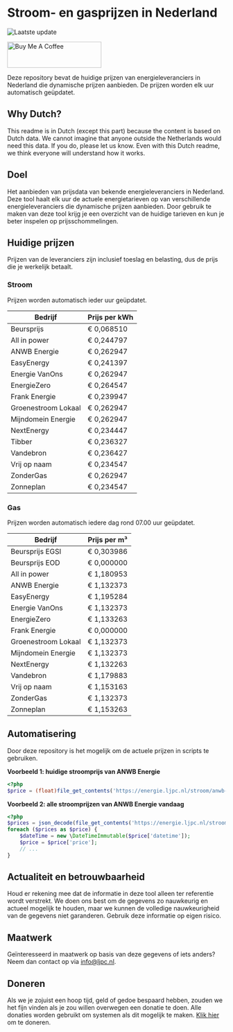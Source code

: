 # Stroom- en gasprijzen in Nederland

![Laatste update](https://img.shields.io/badge/laatste%20update-2024--05--06%2012%3A00%20CET-brightgreen)

<a href="https://www.buymeacoffee.com/Lars-" target="_blank"><img src="https://cdn.buymeacoffee.com/buttons/v2/default-orange.png" alt="Buy Me A Coffee" height="60" style="height: 60px !important;width: 217px !important;" ></a>

Deze repository bevat de huidige prijzen van energieleveranciers in Nederland die dynamische prijzen aanbieden. De prijzen worden elk uur automatisch geüpdatet.

## Why Dutch?

This readme is in Dutch (except this part) because the content is based on Dutch data. We cannot imagine that anyone outside the Netherlands would need this data. If you do, please let us know. Even with this Dutch readme, we think
everyone will understand how it works.

## Doel

Het aanbieden van prijsdata van bekende energieleveranciers in Nederland. Deze tool haalt elk uur de actuele energietarieven op van verschillende energieleveranciers die dynamische prijzen aanbieden. Door gebruik te maken van deze tool
krijg je een overzicht van de huidige tarieven en kun je beter inspelen op prijsschommelingen.

## Huidige prijzen

Prijzen van de leveranciers zijn inclusief toeslag en belasting, dus de prijs die je werkelijk betaalt.

### Stroom

Prijzen worden automatisch ieder uur geüpdatet.

 Bedrijf | Prijs per kWh 
---------|---------------
Beursprijs | € 0,068510
All in power | € 0,244797
ANWB Energie | € 0,262947
EasyEnergy | € 0,241397
Energie VanOns | € 0,262947
EnergieZero | € 0,264547
Frank Energie | € 0,239947
Groenestroom Lokaal | € 0,262947
Mijndomein Energie | € 0,262947
NextEnergy | € 0,234447
Tibber | € 0,236327
Vandebron | € 0,236427
Vrij op naam | € 0,234547
ZonderGas | € 0,262947
Zonneplan | € 0,234547


### Gas

Prijzen worden automatisch iedere dag rond 07.00 uur geüpdatet.

 Bedrijf | Prijs per m³ 
---------|--------------
Beursprijs EGSI | € 0,303986
Beursprijs EOD | € 0,000000
All in power | € 1,180953
ANWB Energie | € 1,132373
EasyEnergy | € 1,195284
Energie VanOns | € 1,132373
EnergieZero | € 1,133263
Frank Energie | € 0,000000
Groenestroom Lokaal | € 1,132373
Mijndomein Energie | € 1,132373
NextEnergy | € 1,132263
Vandebron | € 1,179883
Vrij op naam | € 1,153163
ZonderGas | € 1,132373
Zonneplan | € 1,153263


## Automatisering

Door deze repository is het mogelijk om de actuele prijzen in scripts te gebruiken.

**Voorbeeld 1: huidige stroomprijs van ANWB Energie**

```php
<?php
$price = (float)file_get_contents('https://energie.ljpc.nl/stroom/anwb-energie-nu.txt');

```

**Voorbeeld 2: alle stroomprijzen van ANWB Energie vandaag**

```php
<?php
$prices = json_decode(file_get_contents('https://energie.ljpc.nl/stroom/all-in-power-vandaag.json'),true);
foreach ($prices as $price) {
    $dateTime = new \DateTimeImmutable($price['datetime']);
    $price = $price['price'];
    // ...
}
```

## Actualiteit en betrouwbaarheid

Houd er rekening mee dat de informatie in deze tool alleen ter referentie wordt verstrekt. We doen ons best om de gegevens zo nauwkeurig en actueel mogelijk te houden, maar we kunnen de volledige nauwkeurigheid van de gegevens niet
garanderen. Gebruik deze informatie op eigen risico.

## Maatwerk

Geïnteresseerd in maatwerk op basis van deze gegevens of iets anders? Neem dan contact op
via [info@ljpc.nl](mailto:info@ljpc.nl?subject=Energie%20prijzen).

## Doneren

Als we je zojuist een hoop tijd, geld of gedoe bespaard hebben, zouden we het fijn vinden als je zou willen overwegen een
donatie te doen. Alle donaties worden gebruikt om systemen als dit mogelijk te
maken. [Klik hier](https://www.buymeacoffee.com/Lars-) om te doneren.
